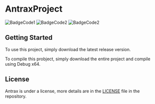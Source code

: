 # AntraxProject
![BadgeCode1](https://forthebadge.com/images/badges/made-with-c-sharp.svg) ![BadgeCode2](https://forthebadge.com/images/badges/made-with-go.svg) ![BadgeCode2](https://forthebadge.com/images/badges/built-by-developers.svg)

## Getting Started
To use this project, simply download the latest release version.

To compile this probject, simply download the entire project and compile using Debug x64.

## License
Antrax is under a license, more details are in the [LICENSE](https://github.com/AntraxOrg/AntraxProject/blob/main/LICENSE) file in the repository.
